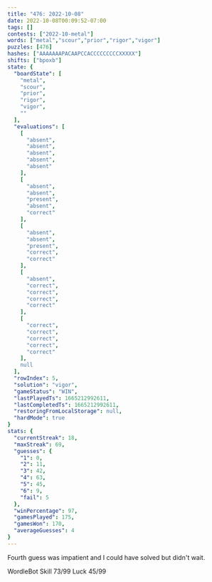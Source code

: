 ```yaml
---
title: "476: 2022-10-08"
date: 2022-10-08T00:09:52-07:00
tags: []
contests: ["2022-10-metal"]
words: ["metal","scour","prior","rigor","vigor"]
puzzles: [476]
hashes: ["AAAAAAAPACAAPCCACCCCCCCCCXXXXX"]
shifts: ["bpoxb"]
state: {
  "boardState": [
    "metal",
    "scour",
    "prior",
    "rigor",
    "vigor",
    ""
  ],
  "evaluations": [
    [
      "absent",
      "absent",
      "absent",
      "absent",
      "absent"
    ],
    [
      "absent",
      "absent",
      "present",
      "absent",
      "correct"
    ],
    [
      "absent",
      "absent",
      "present",
      "correct",
      "correct"
    ],
    [
      "absent",
      "correct",
      "correct",
      "correct",
      "correct"
    ],
    [
      "correct",
      "correct",
      "correct",
      "correct",
      "correct"
    ],
    null
  ],
  "rowIndex": 5,
  "solution": "vigor",
  "gameStatus": "WIN",
  "lastPlayedTs": 1665212992611,
  "lastCompletedTs": 1665212992611,
  "restoringFromLocalStorage": null,
  "hardMode": true
}
stats: {
  "currentStreak": 18,
  "maxStreak": 69,
  "guesses": {
    "1": 0,
    "2": 11,
    "3": 42,
    "4": 63,
    "5": 45,
    "6": 9,
    "fail": 5
  },
  "winPercentage": 97,
  "gamesPlayed": 175,
  "gamesWon": 170,
  "averageGuesses": 4
}
---
```


<!-- more -->
Fourth guess was impatient and I could have solved but didn't wait. 

WordleBot
Skill 73/99
Luck 45/99
